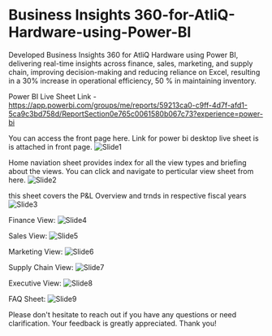 # Business Insights 360-for-AtliQ-Hardware-using-Power-BI
Developed Business Insights 360 for AtliQ Hardware using Power BI, delivering real-time insights across finance, sales, marketing, and supply chain, improving decision-making and reducing reliance on Excel, resulting in a 30% increase in operational efficiency, 50 % in maintaining inventory.

Power BI Live Sheet Link - https://app.powerbi.com/groups/me/reports/59213ca0-c9ff-4d7f-afd1-5ca9c3bd758d/ReportSection0e765c0061580b067c73?experience=power-bi

You can access the front page here. Link for power bi desktop live sheet is is attached in front page.
![Slide1](https://github.com/user-attachments/assets/64b892f5-efb0-491f-932d-a52ea7cd445d)

Home naviation sheet provides index for all the view types and briefing about the views. You can click and navigate to perticular view sheet from here.
![Slide2](https://github.com/user-attachments/assets/2f28aae4-3c04-4264-a5f0-8c1b408bc03f)

this sheet covers the P&L Overview and trnds in respective fiscal years
![Slide3](https://github.com/user-attachments/assets/c92a7b59-6e73-4a00-8121-4bd487bca87f)

Finance View:
![Slide4](https://github.com/user-attachments/assets/f7bb9f32-3a01-4162-8630-358077d8b301)

Sales View:
![Slide5](https://github.com/user-attachments/assets/17c45fb3-f45c-48cd-971f-b9aa8e08bc4b)

Marketing View:
![Slide6](https://github.com/user-attachments/assets/674c6fdc-2a0d-4cdf-94e7-caa4d6fe0112)

Supply Chain View:
![Slide7](https://github.com/user-attachments/assets/9aa954d1-08e8-46af-b89a-9bf2097f52b4)

Executive View:
![Slide8](https://github.com/user-attachments/assets/ba7e1848-95c1-4376-81b7-b7a3f4abae2d)

FAQ Sheet:
![Slide9](https://github.com/user-attachments/assets/156d0fbc-0293-469e-8fa1-4d53c3f4bf85)

Please don't hesitate to reach out if you have any questions or need clarification. Your feedback is greatly appreciated. Thank you!
